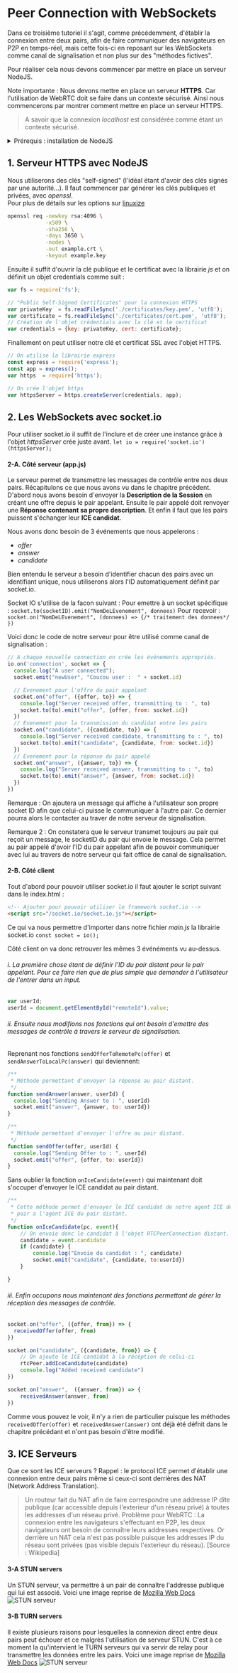 # Peer Connection with WebSockets
Dans ce troisième tutoriel il s'agit, comme précédemment, d'établir la connexion entre deux pairs, afin de faire communiquer des navigateurs en P2P en temps-réel, mais cette fois-ci en reposant sur les WebSockets comme canal de signalisation et non plus sur des "méthodes fictives".

Pour réaliser cela nous devons commencer par mettre en place un serveur NodeJS.

Note importante : Nous devons mettre en place un serveur **HTTPS**. Car l'utilisation de WebRTC doit se faire dans un contexte sécurisé. Ainsi nous commencerons par montrer comment mettre en place un serveur HTTPS.
> A savoir que la connexion *localhost* est considérée comme étant un contexte sécurisé.

<details>
<summary> Prérequis : installation de NodeJS </summary>
Installation des librairies NodeJS avec *npm* suivantes :

**express**
```sh
npm install -S express
```

**socket.io**
```sh
npm install -S socket.io
```
</details>

## 1. Serveur HTTPS avec NodeJS
Nous utiliserons des clés "self-signed" (l'idéal étant d'avoir des clés signés par une autorité...).
Il faut commencer par générer les clés publiques et privées, avec *openssl*.  
Pour plus de détails sur les options sur [linuxize](https://linuxize.com/post/creating-a-self-signed-ssl-certificate/)
```bash
openssl req -newkey rsa:4096 \
            -x509 \
            -sha256 \
            -days 3650 \
            -nodes \
            -out example.crt \
            -keyout example.key
```

Ensuite il suffit d'ouvrir la clé publique et le certificat avec la librairie *js* et on définit un objet credentials comme suit :
```js
var fs = require('fs');

// "Public Self-Signed Certificates" pour la connexion HTTPS
var privateKey  = fs.readFileSync('./certificates/key.pem', 'utf8');
var certificate = fs.readFileSync('./certificates/cert.pem', 'utf8');
// Création de l'objet crédentials avec la clé et le certificat
var credentials = {key: privateKey, cert: certificate};
```

Finallement on peut utiliser notre clé et certificat SSL avec l'objet HTTPS.
```js
// On utilise la librairie express
const express = require('express');
const app = express();
var https  = require('https');

// On crée l'objet https
var httpsServer = https.createServer(credentials, app);
```

## 2. Les WebSockets avec socket.io
Pour utiliser socket.io il suffit de l'inclure et de créer une instance grâce à l'objet *httpsServer* crée juste avant.
`let io = require('socket.io')(httpsServer);`

#### 2-A. Côté serveur (app.js)
Le serveur permet de transmettre les messages de contrôle entre nos deux pairs. Récapitulons ce que nous avons vu dans le chapitre précédent.
D'abord nous avons besoin d'envoyer la **Description de la Session** en créant une offre depuis le pair appelant.
Ensuite le pair appelé doit renvoyer une **Réponse contenant sa propre description**.
Et enfin il faut que les pairs puissent s'échanger leur **ICE candidat**.

Nous avons donc besoin de 3 événements que nous appelerons :
- *offer*
- *answer*
- *candidate*

Bien entendu le serveur a besoin d'identifier chacun des pairs avec un identifiant unique, nous utiliserons alors l'ID automatiquement définit par socket.io.

Socket IO s'utilise de la facon suivant :
Pour emettre à un socket spécifique : `socket.to(socketID).emit("NomDeLEvenement", donnees)`
Pour recevoir : `socket.on("NomDeLEvenement", (donnees) => {/* traitement des donnees*/ })`

Voici donc le code de notre serveur pour être utilisé comme canal de signalisation :
```js
// A chaque nouvelle connection on crée les événements appropriés.
io.on('connection', socket => {
  console.log("A user connected");
  socket.emit("newUser", "Coucou user :  " + socket.id)

  // Evenement pour l'offre du pair appelant
  socket.on("offer", ({offer, to}) => {
    console.log("Server received offer, transmitting to : ", to)
    socket.to(to).emit("offer", {offer, from: socket.id})
  })
  // Evenement pour la transmission du candidat entre les pairs  
  socket.on("candidate", ({candidate, to}) => {
    console.log("Server received candidate, transmitting to : ", to)
    socket.to(to).emit("candidate", {candidate, from: socket.id})
  })
  // Evenement pour la réponse du pair appelé
  socket.on("answer", ({answer, to}) => {
    console.log("Server received answer, transmitting to : ", to)
    socket.to(to).emit("answer", {answer, from: socket.id})
  })
})
```

Remarque : On ajoutera un message qui affiche à l'utilisateur son propre socket ID afin que celui-ci puisse le communiquer à l'autre pair. Ce dernier pourra alors le contacter au traver de notre serveur de signalisation.

Remarque 2 : On constatera que le serveur transmet toujours au pair qui reçoit un message, le socketID du pair qui envoie le message.
Cela permet au pair appelé d'avoir l'ID du pair appelant afin de pouvoir communiquer avec lui au travers de notre serveur qui fait office de canal de signalisation.

#### 2-B. Côté client
Tout d'abord pour pouvoir utiliser socket.io il faut ajouter le script suivant dans le index.html :
```html
<!-- Ajouter pour pouvoir utiliser le framework socket.io -->
<script src="/socket.io/socket.io.js"></script>
```
Ce qui va nous permettre d'importer dans notre fichier *main.js* la librairie socket.io `const socket = io();`


Côté client on va donc retrouver les mêmes 3 événéments vu au-dessus.

###### i. La première chose étant de définir l'ID du pair distant pour le pair appelant. Pour ce faire rien que de plus simple que demander à l'utilisateur de l'entrer dans un input.
```js
var userId;
userId = document.getElementById("remoteId").value;
```

###### ii. Ensuite nous modifions nos fonctions qui ont besoin d'emettre des messages de contrôle à travers le serveur de signalisation.

Reprenant nos fonctions `sendOfferToRemotePc(offer)` et `sendAnswerToLocalPc(answer)` qui deviennent:
```js
/**
 * Méthode permettant d'envoyer la réponse au pair distant.
 */
function sendAnswer(answer, userId) {
  console.log("Sending Answer to : ", userId)
  socket.emit("answer", {answer, to: userId})
}

/**
 * Méthode permettant d'envoyer l'offre au pair distant.
 */
function sendOffer(offer, userId) {
  console.log("Sending Offer to : ", userId)
  socket.emit("offer", {offer, to: userId})
}
```

Sans oublier la fonction `onIceCandidate(event)` qui maintenant doit s'occuper d'envoyer le ICE candidat au pair distant.
```js
/**
 * Cette méthode permet d'envoyer le ICE candidat de notre agent ICE de ce
 * pair a l'agent ICE du pair distant.
 */
function onIceCandidate(pc, event){
    // On envoie donc le candidat à l'objet RTCPeerConnection distant.
    candidate = event.candidate
    if (candidate) {
        console.log("Envoie du candidat : ", candidate)
        socket.emit("candidate", {candidate, to:userId})
    }

}
```

###### iii. Enfin occupons nous maintenant des fonctions permettant de gérer la réception des messages de contrôle.

```js
socket.on("offer", ({offer, from}) => {
  receivedOffer(offer, from)
})

socket.on("candidate", ({candidate, from}) => {
    // On ajoute le ICE candidat à la récéption de celui-ci
    rtcPeer.addIceCandidate(candidate)
    console.log("Added received candidate")
})

socket.on("answer",  ({answer, from}) => {
    receivedAnswer(answer, from)
})
```

Comme vous pouvez le voir, il n'y a rien de particulier puisque les méthodes `receivedOffer(offer)` et `receivedAnswer(answer)` ont déjà été défnit dans le chapitre précédant et n'ont pas besoin d'être modifié.


## 3. ICE Serveurs
Que ce sont les ICE serveurs ?
Rappel : le protocol ICE permet d'établir une connexion entre deux pairs même si ceux-ci sont derrières des NAT (Network Address Translation).
> Un routeur fait du NAT afin de faire correspondre une addresse IP dîte publique (car accessible depuis l'exterieur d'un réseau privé) à toutes les addresses d'un réseau privé.
> Problème pour WebRTC : La connexion entre les navigateurs s'effectuant en P2P, les deux navigateurs ont besoin de connaître leurs addresses respectives. Or derrière un NAT cela n'est pas possible puisque les addresses IP du réseau sont privées (pas visible depuis l'exterieur du réseau).
> [Source : Wikipedia]

#### 3-A STUN servers
Un STUN serveur, va permettre à un pair de connaître l'addresse publique qui lui est associé.
Voici une image reprise de [Mozilla Web Docs](https://developer.mozilla.org/en-US/docs/Web/API/WebRTC_API/Protocols)
![STUN serveur](webrtc-stun.png)
#### 3-B TURN servers
Il existe plusieurs raisons pour lesquelles la connexion direct entre deux pairs peut échouer et ce malgrès l'utilisation de serveur STUN. C'est à ce moment la qu'intervient le TURN serveurs qui va servir de relay pour transmettre les données entre les pairs.
Voici une image reprise de [Mozilla Web Docs](https://developer.mozilla.org/en-US/docs/Web/API/WebRTC_API/Protocols)
![STUN serveur](webrtc-turn.png)
